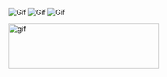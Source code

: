 

<!--
**josephAttia/josephAttia** is a ✨ _special_ ✨ repository because its `README.md` (this file) appears on your GitHub profile.

Here are some ideas to get you started:

- 🔭 I’m currently working on ...
- 🌱 I’m currently learning ...
- 👯 I’m looking to collaborate on ...
- 🤔 I’m looking for help with ...
- 💬 Ask me about ...
- 📫 How to reach me: ...
- 😄 Pronouns: ...
- ⚡ Fun fact: ...
-->

![Gif](https://im4.ezgif.com/tmp/ezgif-4-f25fa588fa16.gif)
![Gif](https://im4.ezgif.com/tmp/ezgif-4-f25fa588fa16.gif)
![Gif](https://im4.ezgif.com/tmp/ezgif-4-f25fa588fa16.gif)

<img src="https://images.squarespace-cdn.com/content/v1/58ad28e2e3df28b8c47a3b47/1554271800593-J74XMX5P874U7H6GN6D7/ke17ZwdGBToddI8pDm48kLj2RgqPo8tE7yM248huEuQUqsxRUqqbr1mOJYKfIPR7LoDQ9mXPOjoJoqy81S2I8N_N4V1vUb5AoIIIbLZhVYy7Mythp_T-mtop-vrsUOmeInPi9iDjx9w8K4ZfjXt2dtypjDmzSTgYPKRApnbc4RRhZRO9VdarFh1MW6B2uD1CCjLISwBs8eEdxAxTptZAUg/wave-gif.gif" alt="gif" width="300" height="90">

